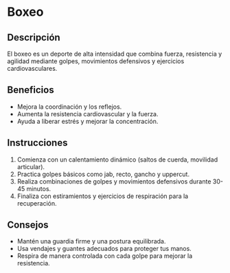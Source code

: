 # Boxeo
## Descripción
El boxeo es un deporte de alta intensidad que combina fuerza, resistencia y agilidad mediante golpes, movimientos defensivos y ejercicios cardiovasculares.
## Beneficios
- Mejora la coordinación y los reflejos.
- Aumenta la resistencia cardiovascular y la fuerza.
- Ayuda a liberar estrés y mejorar la concentración.
## Instrucciones
1. Comienza con un calentamiento dinámico (saltos de cuerda, movilidad articular).
2. Practica golpes básicos como jab, recto, gancho y uppercut.
3. Realiza combinaciones de golpes y movimientos defensivos durante 30-45 minutos.
4. Finaliza con estiramientos y ejercicios de respiración para la recuperación.
## Consejos
- Mantén una guardia firme y una postura equilibrada.
- Usa vendajes y guantes adecuados para proteger tus manos.
- Respira de manera controlada con cada golpe para mejorar la resistencia.
